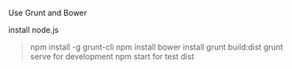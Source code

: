 Use Grunt and Bower

install node.js

>npm install -g grunt-cli
>npm install
>bower install
>grunt build:dist
>grunt serve    for development
>npm start for test dist
